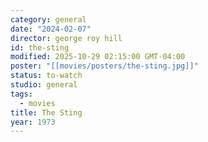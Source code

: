```yaml
---
category: general
date: "2024-02-07"
director: george roy hill
id: the-sting
modified: 2025-10-29 02:15:00 GMT-04:00
poster: "[[movies/posters/the-sting.jpg]]"
status: to-watch
studio: general
tags:
  - movies
title: The Sting
year: 1973
---
```

